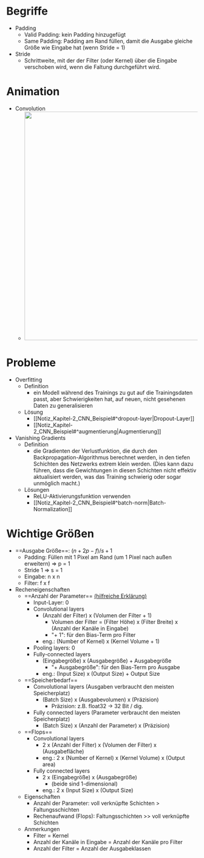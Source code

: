 # Begriffe 
- Padding 
	- Valid Padding: kein Padding hinzugefügt 
	- Same Padding: Padding am Rand füllen, damit die Ausgabe gleiche Größe wie Eingabe hat (wenn Stride = 1) 
- Stride 
	- Schrittweite, mit der der Filter (oder Kernel) über die Eingabe verschoben wird, wenn die Faltung durchgeführt wird. 


# Animation 
- Convolution 
	- <img src="https://github.com/ICH-BIN-HXM/images_Softwarearchitekturen/blob/main/Snipaste_2023-12-04_22-49-00.gif?raw=" width="600" /> 


# Probleme 
- Overfitting 
	- Definition 
		- ein Modell während des Trainings zu gut auf die Trainingsdaten passt, aber Schwierigkeiten hat, auf neuen, nicht gesehenen Daten zu generalisieren 
	- Lösung 
		- [[Notiz_Kapitel-2_CNN_Beispiel#^dropout-layer|Dropout-Layer]] 
		- [[Notiz_Kapitel-2_CNN_Beispiel#^augmentierung|Augmentierung]] 
- Vanishing Gradients 
	- Definition 
		- die Gradienten der Verlustfunktion, die durch den Backpropagation-Algorithmus berechnet werden, in den tiefen Schichten des Netzwerks extrem klein werden. (Dies kann dazu führen, dass die Gewichtungen in diesen Schichten nicht effektiv aktualisiert werden, was das Training schwierig oder sogar unmöglich macht.) 
	- Lösungen 
		- ReLU-Aktivierungsfunktion verwenden 
		- [[Notiz_Kapitel-2_CNN_Beispiel#^batch-norm|Batch-Normalization]] 

# Wichtige Größen
- ==Ausgabe Größe==: $(n + 2p -f)/s + 1$ 
	- Padding: Füllen mit 1 Pixel am Rand (um 1 Pixel nach außen erweitern) $\Rightarrow$ p = 1 
	- Stride 1 $\Rightarrow$ s = 1 
	- Eingabe: n x n 
	- Filter: f x f 
- Recheneigenschaften 
	- ==Anzahl der Parameter== [(hilfreiche Erklärung)](https://stackoverflow.com/questions/42786717/how-to-calculate-the-number-of-parameters-for-convolutional-neural-network ) 
		- Input-Layer: 0 
		- Convolutional layers 
			- (Anzahl der Filter) x (Volumen der Filter + 1)
				- Volumen der Filter = (Filter Höhe) x (Filter Breite) x (Anzahl der Kanäle in Eingabe)
				- "+ 1": für den Bias-Term pro Filter 
			- eng.: (Number of Kernel) x (Kernel Volume + 1) 
		- Pooling layers: 0 
		- Fully-connected layers 
			- (Eingabegröße) x (Ausgabegröße) + Ausgabegröße 
				- "+ Ausgabegröße": für den Bias-Term pro Ausgabe 
			- eng.: (Input Size) x (Output Size) + Output Size 
	- ==Speicherbedarf== 
		- Convolutional layers (Ausgaben verbraucht den meisten Speicherplatz) 
			- (Batch Size) x (Ausgabevolumen) x (Präzision) 
				- Präzision: z.B. float32 -> 32 Bit / dig. 
		- Fully connected layers (Parameter verbraucht den meisten Speicherplatz) 
			- (Batch Size) x (Anzahl der Parameter) x (Präzision)
	- ==Flops== 
		- Convolutional layers 
			- 2 x (Anzahl der Filter) x (Volumen der Filter) x (Ausgabefläche) 
			- eng.: 2 x (Number of Kernel) x (Kernel Volume) x (Output area) 
		- Fully connected layers 
			- 2 x (Eingabegröße) x (Ausgabegröße) 
				- (beide sind 1-dimensional) 
			- eng.: 2 x (Input Size) x (Output Size) 
	- Eigenschaften 
		- Anzahl der Parameter: voll verknüpfte Schichten > Faltungsschichten 
		- Rechenaufwand (Flops): Faltungsschichten >> voll verknüpfte Schichten 
	- Anmerkungen 
		- Filter = Kernel 
		- Anzahl der Kanäle in Eingabe = Anzahl der Kanäle pro Filter 
		- Anzahl der Filter = Anzahl der Ausgabeklassen 
